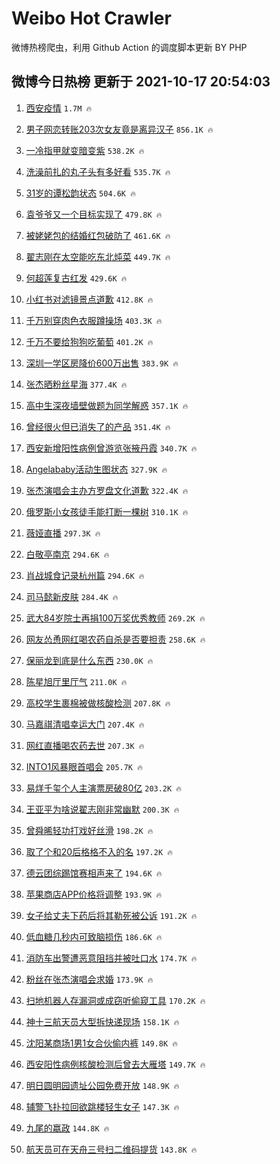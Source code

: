 # Weibo Hot Crawler 



微博热榜爬虫，利用 Github Action 的调度脚本更新 BY PHP 


## 微博今日热榜 更新于 2021-10-17 20:54:03 
1. [西安疫情](https://s.weibo.com/weibo?q=%E8%A5%BF%E5%AE%89%E7%96%AB%E6%83%85&Refer=top) `1.7M 🔥` 

1. [男子网恋转账203次女友竟是离异汉子](https://s.weibo.com/weibo?q=%23%E7%94%B7%E5%AD%90%E7%BD%91%E6%81%8B%E8%BD%AC%E8%B4%A6203%E6%AC%A1%E5%A5%B3%E5%8F%8B%E7%AB%9F%E6%98%AF%E7%A6%BB%E5%BC%82%E6%B1%89%E5%AD%90%23&Refer=top) `856.1K 🔥` 

1. [一冷指甲就变暗变紫](https://s.weibo.com/weibo?q=%23%E4%B8%80%E5%86%B7%E6%8C%87%E7%94%B2%E5%B0%B1%E5%8F%98%E6%9A%97%E5%8F%98%E7%B4%AB%23&Refer=top) `538.2K 🔥` 

1. [洗澡前扎的丸子头有多好看](https://s.weibo.com/weibo?q=%23%E6%B4%97%E6%BE%A1%E5%89%8D%E6%89%8E%E7%9A%84%E4%B8%B8%E5%AD%90%E5%A4%B4%E6%9C%89%E5%A4%9A%E5%A5%BD%E7%9C%8B%23&Refer=top) `535.7K 🔥` 

1. [31岁的谭松韵状态](https://s.weibo.com/weibo?q=%2331%E5%B2%81%E7%9A%84%E8%B0%AD%E6%9D%BE%E9%9F%B5%E7%8A%B6%E6%80%81%23&Refer=top) `504.6K 🔥` 

1. [袁爷爷又一个目标实现了](https://s.weibo.com/weibo?q=%23%E8%A2%81%E7%88%B7%E7%88%B7%E5%8F%88%E4%B8%80%E4%B8%AA%E7%9B%AE%E6%A0%87%E5%AE%9E%E7%8E%B0%E4%BA%86%23&Refer=top) `479.8K 🔥` 

1. [被姥姥包的结婚红包破防了](https://s.weibo.com/weibo?q=%23%E8%A2%AB%E5%A7%A5%E5%A7%A5%E5%8C%85%E7%9A%84%E7%BB%93%E5%A9%9A%E7%BA%A2%E5%8C%85%E7%A0%B4%E9%98%B2%E4%BA%86%23&Refer=top) `461.6K 🔥` 

1. [翟志刚在太空能吃东北炖菜](https://s.weibo.com/weibo?q=%23%E7%BF%9F%E5%BF%97%E5%88%9A%E5%9C%A8%E5%A4%AA%E7%A9%BA%E8%83%BD%E5%90%83%E4%B8%9C%E5%8C%97%E7%82%96%E8%8F%9C%23&Refer=top) `449.7K 🔥` 

1. [何超莲复古红发](https://s.weibo.com/weibo?q=%23%E4%BD%95%E8%B6%85%E8%8E%B2%E5%A4%8D%E5%8F%A4%E7%BA%A2%E5%8F%91%23&Refer=top) `429.6K 🔥` 

1. [小红书对滤镜景点道歉](https://s.weibo.com/weibo?q=%23%E5%B0%8F%E7%BA%A2%E4%B9%A6%E5%AF%B9%E6%BB%A4%E9%95%9C%E6%99%AF%E7%82%B9%E9%81%93%E6%AD%89%23&Refer=top) `412.8K 🔥` 

1. [千万别穿肉色衣服蹲操场](https://s.weibo.com/weibo?q=%23%E5%8D%83%E4%B8%87%E5%88%AB%E7%A9%BF%E8%82%89%E8%89%B2%E8%A1%A3%E6%9C%8D%E8%B9%B2%E6%93%8D%E5%9C%BA%23&Refer=top) `403.3K 🔥` 

1. [千万不要给狗狗吃葡萄](https://s.weibo.com/weibo?q=%23%E5%8D%83%E4%B8%87%E4%B8%8D%E8%A6%81%E7%BB%99%E7%8B%97%E7%8B%97%E5%90%83%E8%91%A1%E8%90%84%23&Refer=top) `401.2K 🔥` 

1. [深圳一学区房降价600万出售](https://s.weibo.com/weibo?q=%23%E6%B7%B1%E5%9C%B3%E4%B8%80%E5%AD%A6%E5%8C%BA%E6%88%BF%E9%99%8D%E4%BB%B7600%E4%B8%87%E5%87%BA%E5%94%AE%23&Refer=top) `383.9K 🔥` 

1. [张杰晒粉丝星海](https://s.weibo.com/weibo?q=%23%E5%BC%A0%E6%9D%B0%E6%99%92%E7%B2%89%E4%B8%9D%E6%98%9F%E6%B5%B7%23&Refer=top) `377.4K 🔥` 

1. [高中生深夜墙壁做题为同学解惑](https://s.weibo.com/weibo?q=%23%E9%AB%98%E4%B8%AD%E7%94%9F%E6%B7%B1%E5%A4%9C%E5%A2%99%E5%A3%81%E5%81%9A%E9%A2%98%E4%B8%BA%E5%90%8C%E5%AD%A6%E8%A7%A3%E6%83%91%23&Refer=top) `357.1K 🔥` 

1. [曾经很火但已消失了的产品](https://s.weibo.com/weibo?q=%23%E6%9B%BE%E7%BB%8F%E5%BE%88%E7%81%AB%E4%BD%86%E5%B7%B2%E6%B6%88%E5%A4%B1%E4%BA%86%E7%9A%84%E4%BA%A7%E5%93%81%23&Refer=top) `351.4K 🔥` 

1. [西安新增阳性病例曾游览张掖丹霞](https://s.weibo.com/weibo?q=%23%E8%A5%BF%E5%AE%89%E6%96%B0%E5%A2%9E%E9%98%B3%E6%80%A7%E7%97%85%E4%BE%8B%E6%9B%BE%E6%B8%B8%E8%A7%88%E5%BC%A0%E6%8E%96%E4%B8%B9%E9%9C%9E%23&Refer=top) `340.7K 🔥` 

1. [Angelababy活动生图状态](https://s.weibo.com/weibo?q=%23Angelababy%E6%B4%BB%E5%8A%A8%E7%94%9F%E5%9B%BE%E7%8A%B6%E6%80%81%23&Refer=top) `327.9K 🔥` 

1. [张杰演唱会主办方罗盘文化道歉](https://s.weibo.com/weibo?q=%23%E5%BC%A0%E6%9D%B0%E6%BC%94%E5%94%B1%E4%BC%9A%E4%B8%BB%E5%8A%9E%E6%96%B9%E7%BD%97%E7%9B%98%E6%96%87%E5%8C%96%E9%81%93%E6%AD%89%23&Refer=top) `322.4K 🔥` 

1. [俄罗斯小女孩徒手能打断一棵树](https://s.weibo.com/weibo?q=%E4%BF%84%E7%BD%97%E6%96%AF%E5%B0%8F%E5%A5%B3%E5%AD%A9%E5%BE%92%E6%89%8B%E8%83%BD%E6%89%93%E6%96%AD%E4%B8%80%E6%A3%B5%E6%A0%91&Refer=top) `310.1K 🔥` 

1. [薇娅直播](https://s.weibo.com/weibo?q=%23%E8%96%87%E5%A8%85%E7%9B%B4%E6%92%AD%23&Refer=top) `297.3K 🔥` 

1. [白敬亭南京](https://s.weibo.com/weibo?q=%E7%99%BD%E6%95%AC%E4%BA%AD%E5%8D%97%E4%BA%AC&Refer=top) `294.6K 🔥` 

1. [肖战城食记录杭州篇](https://s.weibo.com/weibo?q=%23%E8%82%96%E6%88%98%E5%9F%8E%E9%A3%9F%E8%AE%B0%E5%BD%95%E6%9D%AD%E5%B7%9E%E7%AF%87%23&Refer=top) `294.6K 🔥` 

1. [司马懿新皮肤](https://s.weibo.com/weibo?q=%23%E5%8F%B8%E9%A9%AC%E6%87%BF%E6%96%B0%E7%9A%AE%E8%82%A4%23&Refer=top) `284.4K 🔥` 

1. [武大84岁院士再捐100万奖优秀教师](https://s.weibo.com/weibo?q=%23%E6%AD%A6%E5%A4%A784%E5%B2%81%E9%99%A2%E5%A3%AB%E5%86%8D%E6%8D%90100%E4%B8%87%E5%A5%96%E4%BC%98%E7%A7%80%E6%95%99%E5%B8%88%23&Refer=top) `269.2K 🔥` 

1. [网友怂恿网红喝农药自杀是否要担责](https://s.weibo.com/weibo?q=%23%E7%BD%91%E5%8F%8B%E6%80%82%E6%81%BF%E7%BD%91%E7%BA%A2%E5%96%9D%E5%86%9C%E8%8D%AF%E8%87%AA%E6%9D%80%E6%98%AF%E5%90%A6%E8%A6%81%E6%8B%85%E8%B4%A3%23&Refer=top) `258.6K 🔥` 

1. [保丽龙到底是什么东西](https://s.weibo.com/weibo?q=%23%E4%BF%9D%E4%B8%BD%E9%BE%99%E5%88%B0%E5%BA%95%E6%98%AF%E4%BB%80%E4%B9%88%E4%B8%9C%E8%A5%BF%23&Refer=top) `230.0K 🔥` 

1. [陈星旭厅里厅气](https://s.weibo.com/weibo?q=%23%E9%99%88%E6%98%9F%E6%97%AD%E5%8E%85%E9%87%8C%E5%8E%85%E6%B0%94%23&Refer=top) `211.0K 🔥` 

1. [高校学生裹棉被做核酸检测](https://s.weibo.com/weibo?q=%23%E9%AB%98%E6%A0%A1%E5%AD%A6%E7%94%9F%E8%A3%B9%E6%A3%89%E8%A2%AB%E5%81%9A%E6%A0%B8%E9%85%B8%E6%A3%80%E6%B5%8B%23&Refer=top) `207.8K 🔥` 

1. [马嘉祺清唱幸运大门](https://s.weibo.com/weibo?q=%23%E9%A9%AC%E5%98%89%E7%A5%BA%E6%B8%85%E5%94%B1%E5%B9%B8%E8%BF%90%E5%A4%A7%E9%97%A8%23&Refer=top) `207.4K 🔥` 

1. [网红直播喝农药去世](https://s.weibo.com/weibo?q=%E7%BD%91%E7%BA%A2%E7%9B%B4%E6%92%AD%E5%96%9D%E5%86%9C%E8%8D%AF%E5%8E%BB%E4%B8%96&Refer=top) `207.3K 🔥` 

1. [INTO1风暴眼首唱会](https://s.weibo.com/weibo?q=%23INTO1%E9%A3%8E%E6%9A%B4%E7%9C%BC%E9%A6%96%E5%94%B1%E4%BC%9A%23&Refer=top) `205.7K 🔥` 

1. [易烊千玺个人主演票房破80亿](https://s.weibo.com/weibo?q=%23%E6%98%93%E7%83%8A%E5%8D%83%E7%8E%BA%E4%B8%AA%E4%BA%BA%E4%B8%BB%E6%BC%94%E7%A5%A8%E6%88%BF%E7%A0%B480%E4%BA%BF%23&Refer=top) `203.2K 🔥` 

1. [王亚平为啥说翟志刚非常幽默](https://s.weibo.com/weibo?q=%23%E7%8E%8B%E4%BA%9A%E5%B9%B3%E4%B8%BA%E5%95%A5%E8%AF%B4%E7%BF%9F%E5%BF%97%E5%88%9A%E9%9D%9E%E5%B8%B8%E5%B9%BD%E9%BB%98%23&Refer=top) `200.3K 🔥` 

1. [曾舜晞轻功打戏好丝滑](https://s.weibo.com/weibo?q=%23%E6%9B%BE%E8%88%9C%E6%99%9E%E8%BD%BB%E5%8A%9F%E6%89%93%E6%88%8F%E5%A5%BD%E4%B8%9D%E6%BB%91%23&Refer=top) `198.2K 🔥` 

1. [取了个和20后格格不入的名](https://s.weibo.com/weibo?q=%23%E5%8F%96%E4%BA%86%E4%B8%AA%E5%92%8C20%E5%90%8E%E6%A0%BC%E6%A0%BC%E4%B8%8D%E5%85%A5%E7%9A%84%E5%90%8D%23&Refer=top) `197.2K 🔥` 

1. [德云团综踢馆赛相声来了](https://s.weibo.com/weibo?q=%23%E5%BE%B7%E4%BA%91%E5%9B%A2%E7%BB%BC%E8%B8%A2%E9%A6%86%E8%B5%9B%E7%9B%B8%E5%A3%B0%E6%9D%A5%E4%BA%86%23&Refer=top) `194.6K 🔥` 

1. [苹果商店APP价格将调整](https://s.weibo.com/weibo?q=%23%E8%8B%B9%E6%9E%9C%E5%95%86%E5%BA%97APP%E4%BB%B7%E6%A0%BC%E5%B0%86%E8%B0%83%E6%95%B4%23&Refer=top) `193.9K 🔥` 

1. [女子给丈夫下药后将其勒死被公诉](https://s.weibo.com/weibo?q=%23%E5%A5%B3%E5%AD%90%E7%BB%99%E4%B8%88%E5%A4%AB%E4%B8%8B%E8%8D%AF%E5%90%8E%E5%B0%86%E5%85%B6%E5%8B%92%E6%AD%BB%E8%A2%AB%E5%85%AC%E8%AF%89%23&Refer=top) `191.2K 🔥` 

1. [低血糖几秒内可致脑损伤](https://s.weibo.com/weibo?q=%23%E4%BD%8E%E8%A1%80%E7%B3%96%E5%87%A0%E7%A7%92%E5%86%85%E5%8F%AF%E8%87%B4%E8%84%91%E6%8D%9F%E4%BC%A4%23&Refer=top) `186.6K 🔥` 

1. [消防车出警遭恶意阻挡并被吐口水](https://s.weibo.com/weibo?q=%23%E6%B6%88%E9%98%B2%E8%BD%A6%E5%87%BA%E8%AD%A6%E9%81%AD%E6%81%B6%E6%84%8F%E9%98%BB%E6%8C%A1%E5%B9%B6%E8%A2%AB%E5%90%90%E5%8F%A3%E6%B0%B4%23&Refer=top) `174.7K 🔥` 

1. [粉丝在张杰演唱会求婚](https://s.weibo.com/weibo?q=%23%E7%B2%89%E4%B8%9D%E5%9C%A8%E5%BC%A0%E6%9D%B0%E6%BC%94%E5%94%B1%E4%BC%9A%E6%B1%82%E5%A9%9A%23&Refer=top) `173.9K 🔥` 

1. [扫地机器人存漏洞或成窃听偷窥工具](https://s.weibo.com/weibo?q=%23%E6%89%AB%E5%9C%B0%E6%9C%BA%E5%99%A8%E4%BA%BA%E5%AD%98%E6%BC%8F%E6%B4%9E%E6%88%96%E6%88%90%E7%AA%83%E5%90%AC%E5%81%B7%E7%AA%A5%E5%B7%A5%E5%85%B7%23&Refer=top) `170.2K 🔥` 

1. [神十三航天员大型拆快递现场](https://s.weibo.com/weibo?q=%23%E7%A5%9E%E5%8D%81%E4%B8%89%E8%88%AA%E5%A4%A9%E5%91%98%E5%A4%A7%E5%9E%8B%E6%8B%86%E5%BF%AB%E9%80%92%E7%8E%B0%E5%9C%BA%23&Refer=top) `158.1K 🔥` 

1. [沈阳某商场1男1女合伙偷内裤](https://s.weibo.com/weibo?q=%23%E6%B2%88%E9%98%B3%E6%9F%90%E5%95%86%E5%9C%BA1%E7%94%B71%E5%A5%B3%E5%90%88%E4%BC%99%E5%81%B7%E5%86%85%E8%A3%A4%23&Refer=top) `149.8K 🔥` 

1. [西安阳性病例核酸检测后曾去大雁塔](https://s.weibo.com/weibo?q=%23%E8%A5%BF%E5%AE%89%E9%98%B3%E6%80%A7%E7%97%85%E4%BE%8B%E6%A0%B8%E9%85%B8%E6%A3%80%E6%B5%8B%E5%90%8E%E6%9B%BE%E5%8E%BB%E5%A4%A7%E9%9B%81%E5%A1%94%23&Refer=top) `149.7K 🔥` 

1. [明日圆明园遗址公园免费开放](https://s.weibo.com/weibo?q=%23%E6%98%8E%E6%97%A5%E5%9C%86%E6%98%8E%E5%9B%AD%E9%81%97%E5%9D%80%E5%85%AC%E5%9B%AD%E5%85%8D%E8%B4%B9%E5%BC%80%E6%94%BE%23&Refer=top) `148.9K 🔥` 

1. [辅警飞扑拉回欲跳楼轻生女子](https://s.weibo.com/weibo?q=%23%E8%BE%85%E8%AD%A6%E9%A3%9E%E6%89%91%E6%8B%89%E5%9B%9E%E6%AC%B2%E8%B7%B3%E6%A5%BC%E8%BD%BB%E7%94%9F%E5%A5%B3%E5%AD%90%23&Refer=top) `147.3K 🔥` 

1. [九尾的嬴政](https://s.weibo.com/weibo?q=%23%E4%B9%9D%E5%B0%BE%E7%9A%84%E5%AC%B4%E6%94%BF%23&Refer=top) `144.8K 🔥` 

1. [航天员可在天舟三号扫二维码提货](https://s.weibo.com/weibo?q=%23%E8%88%AA%E5%A4%A9%E5%91%98%E5%8F%AF%E5%9C%A8%E5%A4%A9%E8%88%9F%E4%B8%89%E5%8F%B7%E6%89%AB%E4%BA%8C%E7%BB%B4%E7%A0%81%E6%8F%90%E8%B4%A7%23&Refer=top) `143.8K 🔥` 

